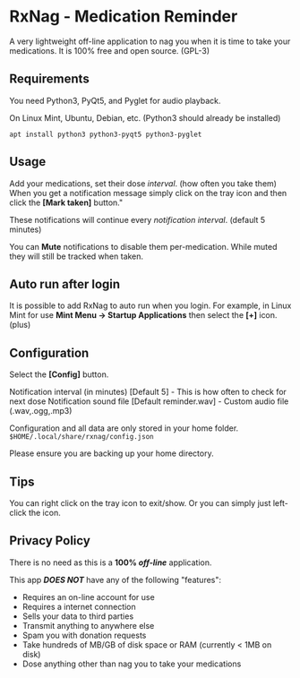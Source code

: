 # RxNag - Medication Reminder

A very lightweight off-line application to nag you when it is time to take your medications.  It is 100% free and open source. (GPL-3)

## Requirements

You need Python3, PyQt5, and Pyglet for audio playback.

On Linux Mint, Ubuntu, Debian, etc. (Python3 should already be installed)

```apt install python3 python3-pyqt5 python3-pyglet```

## Usage
Add your medications, set their dose _interval_. (how often you take them) When you get a notification message simply click on the tray icon and then click the **[Mark taken]** button."  

These notifications will continue every _notification interval_. (default 5 minutes)  

You can **Mute** notifications to disable them per-medication.  While muted they will still be tracked when taken.

## Auto run after login
It is possible to add RxNag to auto run when you login.  For example, in Linux Mint for use **Mint Menu -> Startup Applications** then select the **[+]** icon. (plus)

## Configuration
Select the **[Config]** button.

Notification interval (in minutes) [Default 5] - This is how often to check for next dose
Notification sound file [Default reminder.wav] - Custom audio file (.wav,.ogg,.mp3) 

Configuration and all data are only stored in your home folder.
```$HOME/.local/share/rxnag/config.json```

Please ensure you are backing up your home directory.

## Tips
You can right click on the tray icon to exit/show.  Or you can simply just left-click the icon.

## Privacy Policy
There is no need as this is a **100% _off-line_** application.  

This app **_DOES NOT_** have any of the following "features":

* Requires an on-line account for use
* Requires a internet connection
* Sells your data to third parties
* Transmit anything to anywhere else
* Spam you with donation requests
* Take hundreds of MB/GB of disk space or RAM (currently < 1MB on disk)
* Dose anything other than nag you to take your medications


